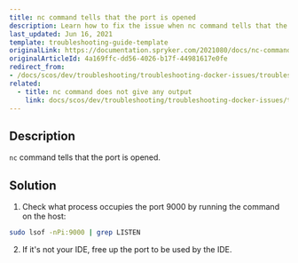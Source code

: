 ```yaml
---
title: nc command tells that the port is opened
description: Learn how to fix the issue when nc command tells that the port is opened
last_updated: Jun 16, 2021
template: troubleshooting-guide-template
originalLink: https://documentation.spryker.com/2021080/docs/nc-command-tells-that-the-port-is-opened
originalArticleId: 4a169ffc-dd56-4026-b17f-44981617e0fe
redirect_from:
- /docs/scos/dev/troubleshooting/troubleshooting-docker-issues/troubleshooting-debugging-in-docker/nc-command-tells-that-the-port-is-opened.html
related:
  - title: nc command does not give any output
    link: docs/scos/dev/troubleshooting/troubleshooting-docker-issues/troubleshooting-debugging-in-docker/nc-command-does-not-give-any-output.html
---
```


## Description

`nc` command tells that the port is opened.

## Solution

1. Check what process occupies the port 9000 by running the command on the host:

```bash
sudo lsof -nPi:9000 | grep LISTEN
```

2. If it's not your IDE, free up the port to be used by the IDE.
